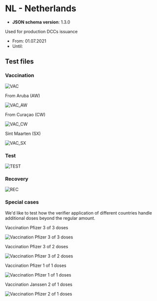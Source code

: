 # NL - Netherlands

* **JSON schema version**: 1.3.0

Used for production DCCs issuance
* From: 01.07.2021
* Until:

## Test files

### Vaccination

![VAC](VAC.png)

From Aruba (AW)

![VAC_AW](VAC_AW.png)

From Curaçao (CW)

![VAC_CW](VAC_CW.png)

Sint Maarten (SX)

![VAC_SX](VAC_SX.png)

### Test

![TEST](TEST.png)

### Recovery

![REC](REC.png)

### Special cases

We'd like to test how the verifier application of different countries handle additional doses beyond the regular amount.

Vaccination Pfizer 3 of 3 doses

![Vaccination Pfizer 3 of 3 doses](specialcases/VAC_PFIZER_3_of_3.png)

Vaccination Pfizer 3 of 2 doses

![Vaccination Pfizer 3 of 2 doses](specialcases/VAC_PFIZER_3_of_2.png)

Vaccination Pfizer 1 of 1 doses

![Vaccination Pfizer 1 of 1 doses](specialcases/VAC_PFIZER_1_of_1.png)

Vaccination Janssen 2 of 1 doses

![Vaccination Pfizer 2 of 1 doses](specialcases/VAC_JANSSEN_2_of_1.png)
